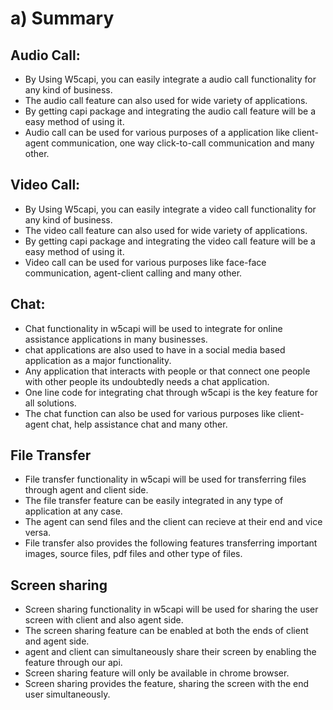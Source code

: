 # a) Summary

## Audio Call:

- By Using W5capi, you can easily integrate a audio call functionality for any kind of business.
- The audio call feature can also used for wide variety of applications.
- By getting capi package and integrating the audio call feature will be a easy method of using it.
- Audio call can be used for various purposes of a application like client-agent communication, one way click-to-call communication and many other.

## Video Call:

- By Using W5capi, you can easily integrate a video call functionality for any kind of business.
- The video call feature can also used for wide variety of applications.
- By getting capi package and integrating the video call feature will be a easy method of using it.
- Video call can be used for various purposes like face-face communication, agent-client calling and many other.


## Chat:

- Chat functionality in w5capi will be used to integrate for online assistance applications in many businesses.
- chat applications are also used to have in a social media based application as a major functionality.
- Any application that interacts with people or that connect one people with other people its undoubtedly needs a chat application.
- One line code for integrating chat through w5capi is the key feature for all solutions.
- The chat function can also be used for various purposes like client-agent chat, help assistance chat and many other.

## File Transfer

- File transfer functionality in w5capi will be used for transferring files through agent and client side.
- The file transfer feature can be easily integrated in any type of application at any case.
- The agent can send files and the client can recieve at their end and vice versa.
- File transfer also provides the following features transferring important images, source files, pdf files and other type of files.

## Screen sharing

- Screen sharing functionality in w5capi will be used for sharing the user screen with client and also agent side.
- The screen sharing feature can be enabled at both the ends of client and agent side.
- agent and client can simultaneously share their screen by enabling the feature through our api.
- Screen sharing feature will only be available in chrome browser.
- Screen sharing provides the feature, sharing the screen with the end user simultaneously.